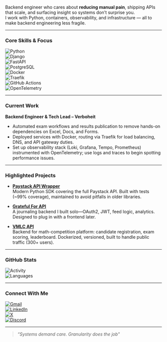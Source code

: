 Backend engineer who cares about **reducing manual pain**, shipping APIs that scale, and surfacing insight so systems don’t surprise you.  
I work with Python, containers, observability, and infrastructure — all to make backend engineering less fragile.

---

### Core Skills & Focus

![Python](https://img.shields.io/badge/Python-3776AB?logo=python&logoColor=fff)  
![Django](https://img.shields.io/badge/Django-092E20?logo=django&logoColor=fff)  
![FastAPI](https://img.shields.io/badge/FastAPI-009485?logo=fastapi&logoColor=fff)  
![PostgreSQL](https://img.shields.io/badge/PostgreSQL-316192?logo=postgresql&logoColor=fff)  
![Docker](https://img.shields.io/badge/Docker-2496ED?logo=docker&logoColor=fff)  
![Traefik](https://img.shields.io/badge/Traefik-33AEC0?logo=traefik&logoColor=fff)  
![GitHub Actions](https://img.shields.io/badge/GitHub_Actions-2088FF?logo=github-actions&logoColor=fff)  
![OpenTelemetry](https://img.shields.io/badge/OpenTelemetry-315CF5?logo=opentelemetry&logoColor=fff)

---

### Current Work

**Backend Engineer & Tech Lead – Verboheit**  
- Automated exam workflows and results publication to remove hands-on dependencies on Excel, Docs, and Forms.  
- Deployed services with Docker, routing via Traefik for load balancing, DNS, and API gateway duties.  
- Set up observability stack (Loki, Grafana, Tempo, Prometheus) instrumented with OpenTelemetry; use logs and traces to begin spotting performance issues.

---

### Highlighted Projects

- **[Paystack API Wrapper](https://github.com/theolujay/paystack-api-wrapper)**  
  Modern Python SDK covering the full Paystack API. Built with tests (~99% coverage), maintained to avoid pitfalls in older libraries.

- **[Grateful For API](https://github.com/theolujay/grateful_for)**  
  A journaling backend I built solo—OAuth2, JWT, feed logic, analytics. Designed to plug in with a frontend later.

- **[VMLC API](https://github.com/theolujay/vmlc_api)**  
  Backend for math-competition platform: candidate registration, exam scoring, leaderboard. Dockerized, versioned, built to handle public traffic (300+ users).

---

### GitHub Stats

![Activity](https://github-readme-stats.vercel.app/api?username=theolujay&show_icons=true&theme=dark)  
![Languages](https://github-readme-stats.vercel.app/api/top-langs/?username=theolujay&layout=compact&theme=dark)

---

### Connect With Me

[![Gmail](https://img.shields.io/badge/Email-D14836?logo=gmail&logoColor=fff)](mailto:theolujay@gmail.com)  
[![LinkedIn](https://img.shields.io/badge/LinkedIn-0A66C2?logo=linkedin&logoColor=fff)](https://www.linkedin.com/in/theolujay)  
[![X](https://img.shields.io/badge/X-000?logo=x&logoColor=fff)](https://x.com/theolujay)  
[![Discord](https://img.shields.io/badge/Discord-5865F2?logo=discord&logoColor=fff)](https://discord.com/users/931582976272236564)

---

> _“Systems demand care. Granularity does the job"_  
